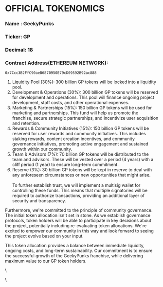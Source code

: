 # OFFICIAL TOKENOMICS

### Name : GeekyPunks

### Ticker: GP

### Decimal: 18

### Contract Address(ETHEREUM NETWORK):&#x20;

```
0x7Ccc3B2FfC90aeB6870950E79cD09592B92ac888
```



1. Liquidity Pool (30%): 300 billion GP tokens will be locked into a liquidity pool.&#x20;
2. Development & Operations (30%): 300 billion GP tokens will be reserved for development and operations. This pool will finance ongoing project development, staff costs, and other operational expenses.
3. Marketing & Partnerships (15%): 150 billion GP tokens will be used for marketing and partnerships. This fund will help us promote the franchise, secure strategic partnerships, and incentivize user acquisition and retention.
4. Rewards & Community Initiatives (15%): 150 billion GP tokens will be reserved for user rewards and community initiatives. This includes staking rewards, content creation incentives, and community governance initiatives, promoting active engagement and sustained growth within our community.
5. Team & Advisors (7%): 70 billion GP tokens will be distributed to the team and advisors. These will be vested over a period (4 years) with a cliff period (1 year) to ensure long-term commitment.
6. Reserve (3%): 30 billion GP tokens will be kept in reserve to deal with any unforeseen circumstances or new opportunities that might arise.\
   \
   To further establish trust, we will implement a multisig wallet for controlling these funds. This means that multiple signatories will be required to authorize transactions, providing an additional layer of security and transparency.

Furthermore, we're committed to the principle of community governance. The initial token allocation isn't set in stone. As we establish governance protocols, token holders will be able to participate in key decisions about the project, potentially including re-evaluating token allocations. We're excited to empower our community in this way and look forward to seeing the project evolve based on your input.

This token allocation provides a balance between immediate liquidity, ongoing costs, and long-term sustainability. Our commitment is to ensure the successful growth of the GeekyPunks franchise, while delivering maximum value to our GP token holders.

\


\
